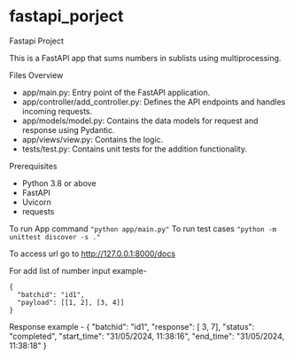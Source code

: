 # fastapi_porject
Fastapi Project

This is a FastAPI app that sums numbers in sublists using multiprocessing.

Files Overview

- app/main.py: Entry point of the FastAPI application.
- app/controller/add_controller.py: Defines the API endpoints and handles incoming requests.
- app/models/model.py: Contains the data models for request and response using Pydantic.
- app/views/view.py: Contains the logic.
- tests/test.py: Contains unit tests for the addition functionality.

Prerequisites

- Python 3.8 or above
- FastAPI
- Uvicorn
- requests

To run App command
    ```"python app/main.py"```
To run test cases
    ```"python -m unittest discover -s ."```

To access url
    go to http://127.0.0.1:8000/docs

For add list of number input example-

    {
      "batchid": "id1",
      "payload": [[1, 2], [3, 4]]
    }

Response example -
    {
  "batchid": "id1",
  "response": [ 3, 7],
  "status": "completed",
  "start_time": "31/05/2024, 11:38:16",
  "end_time": "31/05/2024, 11:38:18"
}
